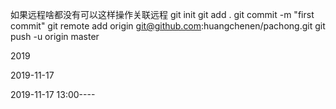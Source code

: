 如果远程啥都没有可以这样操作关联远程
git init
git add .
git commit -m "first commit"
git remote add origin git@github.com:huangchenen/pachong.git
git push -u origin master

2019

2019-11-17 

2019-11-17 13:00----  
